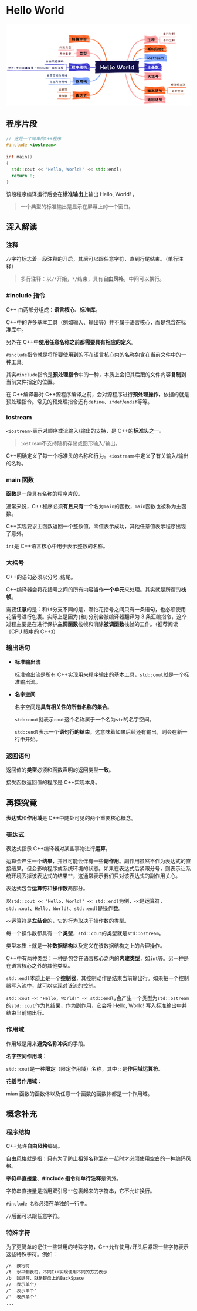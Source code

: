 # Hello World

![概述](./images/HelloWorld.png)

## 程序片段

```c++
// 这是一个简单的C++程序
#include <iostream>

int main()
{
  std::cout << "Hello, World!" << std::endl;
  return 0;
}
```

该段程序编译运行后会在**标准输出**上输出 Hello, World! 。

> 一个典型的标准输出是显示在屏幕上的一个窗口。

## 深入解读

### 注释

`//`字符标志着一段注释的开启，其后可以跟任意字符，直到行尾结束。（单行注释）

> 多行注释：以`/*`开始，`*/`结束，具有**自由风格**，中间可以换行。

### #include 指令

C++ 由两部分组成：**语言核心**、**标准库**。

C++中的许多基本工具（例如输入、输出等）并不属于语言核心，而是包含在标准库中。

另外在 C++中**使用任意名称之前都需要具有相应的定义**。

`#include`指令就是将所要使用到的不在语言核心内的名称包含在当前文件中的一种工具。

其实`#include`指令是**预处理指令**中的一种，本质上会把其后跟的文件内容**复制**到当前文件指定的位置。

在 C++编译器对 C++源程序编译之前，会对源程序进行**预处理操作**，依据的就是预处理指令。常见的预处理指令还有`define`、`ifdef`/`endif`等等。

### iostream

`<iostream>`表示对顺序或流输入/输出的支持，是 C++的**标准头**之一。

> `iostream`不支持随机存储或图形输入/输出。

C++明确定义了每一个标准头的名称和行为。`<iostream>`中定义了有关输入/输出的名称。

### main 函数

**函数**是一段具有名称的程序片段。

通常来说，C++程序必须**有且只有一个**名为`main`的函数，`main`函数也被称为主函数。

C++实现要求主函数返回一个整数值，零值表示成功，其他任意值表示程序出现了意外。

`int`是 C++语言核心中用于表示整数的名称。

### 大括号

C++的语句必须以分号`;`结尾。

C++编译器会将花括号之间的所有内容当作**一个单元**来处理。其实就是所谓的**栈帧**。

需要**注意**的是：和`if`分支不同的是，哪怕花括号之间只有一条语句，也必须使用花括号进行包裹。实际上是因为`{`和`}`分别会被编译器翻译为 3 条汇编指令，这个过程主要是在进行保护**主调函数**栈帧和消除**被调函数**栈帧的工作。（推荐阅读《CPU 眼中的 C++》）

### 输出语句

- **标准输出流**

  标准输出流是所有 C++实现用来程序输出的基本工具，`std::cout`就是一个标准输出流。

- **名字空间**

  名字空间是**具有相关性的所有名称的集合**。

  `std::cout`就表示`cout`这个名称属于一个名为`std`的名字空间。

  `std::endl`表示一个**语句行的结束**。这意味着如果后续还有输出，则会在新一行中开始。

### 返回语句

返回值的**类型**必须和函数声明的返回类型**一致**。

接受函数返回值的程序是 C++实现本身。

## 再探究竟

**表达式**和**作用域**是 C++中随处可见的两个重要核心概念。

### 表达式

表达式指示 C++编译器对某些事物进行**运算**。

运算会产生一个**结果**，并且可能会伴有一些**副作用**。副作用虽然不作为表达式的直接结果，但会影响程序或系统环境的状态。如果在表达式后紧跟分号，则表示让系统环境丢掉该表达式的结果\*\*，这通常表示我们只对该表达式的副作用关心。

表达式包含**运算符**和**操作数**两部分。

以`std::cout << "Hello, World!" << std::endl`为例，`<<`是运算符，`std::cout`、`Hello, World!`、`std::endl`是操作数。

`<<`运算符是**左结合**的，它的行为取决于操作数的类型。

每一个操作数都具有一个**类型**，`std::cout`的类型就是`std::ostream`。

类型本质上就是一种**数据结构**以及定义在该数据结构之上的合理操作。

C++中有两种类型：一种是包含在语言核心之内的**内建类型**，如`int`等。另一种是在语言核心之外的其他类型。

`std::endl`本质上是一个**控制器**，其控制动作是结束当前输出行。如果把一个控制器写入流中，就可以实现对该流的控制。

`std::cout << "Hello, World!" << std::endl;`会产生一个类型为`std::ostream`的`std::cout`作为其结果，作为副作用，它会将 Hello, World! 写入标准输出中并结束当前输出行。

### 作用域

作用域是用来**避免名称冲突**的手段。

**名字空间作用域**：

`std::cout`是一种**限定**（限定作用域）名称，其中`::`是**作用域运算符**。

**花括号作用域**：

mian 函数的函数体以及任意一个函数的函数体都是一个作用域。

## 概念补充

### 程序结构

C++允许**自由风格**编码。

自由风格就是指：只有为了防止相邻名称混在一起时才必须使用空白的一种编码风格。

**字符串直接量**、**#include 指令**和**单行注释**是例外。

字符串直接量是指用双引号`""`包裹起来的字符串，它不允许换行。

`#include 名称`必须在单独的一行中。

`//`后面可以跟任意字符。

### 特殊字符

为了更简单的记住一些常用的特殊字符，C++允许使用`/`开头后紧跟一些字符表示这些特殊字符。例如：

```txt
/n	换行符
/t	水平制表符，不同C++实现使用不同的方式表示
/b	回退符，就是键盘上的BackSpace
//	表示单个/
/"  表示单个"
/'  表示单个'
...
```


